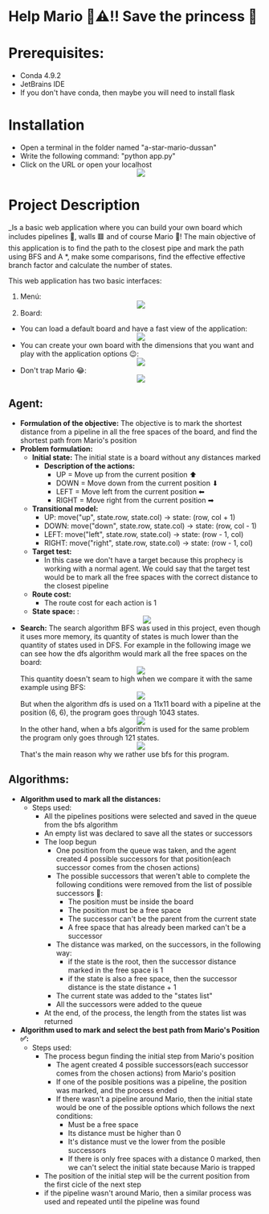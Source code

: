 # Help Mario 👨⚠‼ Save the princess 👸
# Prerequisites:
* Conda 4.9.2
* JetBrains IDE
* If you don't have conda, then maybe you will need to install flask
# Installation
* Open a terminal in the folder named "a-star-mario-dussan"
* Write the following command: "python app.py"
* Click on the URL or open your localhost <div style="text-align:center"><img src="https://github.com/joangerard/mario-map-dussan/blob/main/screenshots/instruccions.jpg" /></div>
# Project Description
_Is a basic web application where you can build your own board which includes pipelines 🏁, walls 🟥 and of course Mario 👨! The main objective of this application is to find the path to the closest pipe and mark the path using BFS and A *, make some comparisons, find the effective effective
branch factor and calculate the number of states. 

This web application has two basic interfaces:
1. Menú:  <div style="text-align:center"><img src="https://github.com/joangerard/mario-map-dussan/blob/main/screenshots/menu.jpg" /></div>
2. Board:
* You can load a default board and have a fast view of the application:<div style="text-align:center"><img src="https://github.com/joangerard/mario-map-dussan/blob/main/screenshots/default_board.jpg" /></div>
* You can create your own board with the dimensions that you want and play with the application options 😉: <div style="text-align:center"><img src="https://github.com/joangerard/mario-map-dussan/blob/main/screenshots/created_map.jpg" /></div>
* Don't trap Mario 😂:<div style="text-align:center"><img src="https://github.com/joangerard/mario-map-dussan/blob/main/screenshots/mario_trapped.jpg" /></div>
## Agent:
* **Formulation of the objective:** The objective is to mark the shortest distance from a pipeline in all the free spaces of the board, and find the shortest path from Mario's position
* **Problem formulation:**
    * **Initial state:** The initial state is a board without any distances marked
        * **Description of the actions:**
            * UP = Move up from the current position ⬆
            * DOWN = Move down from the current position ⬇
            * LEFT = Move left from the current position ⬅
            * RIGHT = Move right from the current position ➡
    * **Transitional model:**
        * UP: move("up", state.row, state.col) -> state: (row, col + 1)
        * DOWN: move("down", state.row, state.col) -> state: (row, col - 1)
        * LEFT: move("left", state.row, state.col) -> state: (row - 1, col)
        * RIGHT: move("right", state.row, state.col) -> state: (row - 1, col)
    * **Target test:**
        * In this case we don't have a target because this prophecy is working with a normal agent. We could
          say that the target test would be to mark all the free spaces with the correct distance to the closest pipeline
    * **Route cost:**
        * The route cost for each action is 1
    * **State space:** :<div style="text-align:center"><img src="https://github.com/joangerard/mario-map-dussan/blob/main/screenshots/states_bfs.jpg" /></div>
* **Search:**
  The search algorithm BFS was used in this project, even though it uses more memory, its quantity of states is much
  lower than the quantity of states used in DFS. For example in the following image we can see how the dfs algorithm
  would mark all the free spaces on the board: <div style="text-align:center"><img src="https://github.com/joangerard/mario-map-dussan/blob/main/screenshots/states using dfs.jpg" /></div>
  This quantity doesn't seam to high when we compare it with the same example using BFS: <div style="text-align:center"><img src="https://github.com/joangerard/mario-map-dussan/blob/main/screenshots/states_bfs.jpg" /></div>
  But when the algorithm dfs is used on a 11x11 board with a pipeline at the
  position (6, 6), the program goes through 1043 states. <div style="text-align:center"><img src="https://github.com/joangerard/mario-map-dussan/blob/main/screenshots/dfs in a 11x11 board.jpg" /></div>
  In the other hand, when a bfs algorithm is used for the same problem the program only goes through 121 states. <div style="text-align:center"><img src="https://github.com/joangerard/mario-map-dussan/blob/main/screenshots/bfs in a 11x11 board.jpg" /></div>
  That's the main reason why we rather use bfs for this program.

## Algorithms:
* **Algorithm used to mark all the distances:**
    * Steps used:
        * All the pipelines positions were selected and saved in the queue from the bfs algorithm
        * An empty list was declared to save all the states or successors
        * The loop begun
            * One position from the queue was taken, and the agent created 4 possible successors for that position(each
              successor comes from the chosen actions)
            * The possible successors that weren't able to complete the following conditions were removed from the list of
              possible successors 🚫:
                * The position must be inside the board
                * The position must be a free space
                * The successor can't be the parent from the current state
                * A free space that has already been marked can't be a successor
            * The distance was marked, on the successors, in the following way:
                * if the state is the root, then the successor distance marked in the free space is 1
                * if the state is also a free space, then the successor distance is the state distance + 1
            * The current state was added to the "states list"
            * All the successors were added to the queue
        * At the end, of the process, the length from the states list was returned
* **Algorithm used to mark and select the best path from Mario's Position ✅:**
    * Steps used:
        * The process begun finding the initial step from Mario's position
            * The agent created 4 possible successors(each successor comes from the chosen actions) from Mario's position
            * If one of the posible positions was a pipeline, the position was marked, and the process ended
            * If there wasn't a pipeline around Mario, then the initial state would be one of the possible options which follows
              the next conditions:
                * Must be a free space
                * Its distance must be higher than 0
                * It's distance must ve the lower from the posible successors
                * If there is only free spaces with a distance 0 marked, then we can't select the initial state because Mario is trapped
        * The position of the initial step will be the current position from the first cicle of the next step
        * if the pipeline wasn't around Mario, then a similar process was used and repeated until the pipeline was found 
